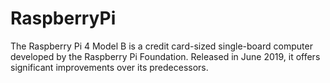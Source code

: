 # RaspberryPi
The Raspberry Pi 4 Model B is a credit card-sized single-board computer developed by the Raspberry Pi Foundation. Released in June 2019, it offers significant improvements over its predecessors.
